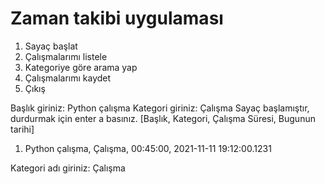 # Zaman takibi uygulaması
1. Sayaç başlat
2. Çalışmalarımı listele
3. Kategoriye göre arama yap
4. Çalışmalarımı kaydet
5. Çıkış

Başlık giriniz: Python çalışma
Kategori giriniz: Çalışma
Sayaç başlamıştır, durdurmak için enter a basınız.
[Başlık, Kategori, Çalışma Süresi, Bugunun tarihi]

1. Python çalışma, Çalışma, 00:45:00, 2021-11-11 19:12:00.1231

Kategori adı giriniz:
Çalışma
